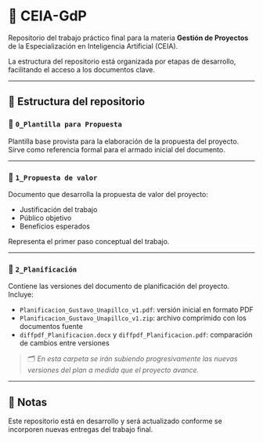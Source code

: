 # 📁 CEIA-GdP

Repositorio del trabajo práctico final para la materia **Gestión de Proyectos** de la Especialización en Inteligencia Artificial (CEIA).

La estructura del repositorio está organizada por etapas de desarrollo, facilitando el acceso a los documentos clave.

---

## 📂 Estructura del repositorio

### 🔸 `0_Plantilla para Propuesta`
Plantilla base provista para la elaboración de la propuesta del proyecto.  
Sirve como referencia formal para el armado inicial del documento.

---

### 🔸 `1_Propuesta de valor`
Documento que desarrolla la propuesta de valor del proyecto:  
- Justificación del trabajo  
- Público objetivo  
- Beneficios esperados

Representa el primer paso conceptual del trabajo.

---

### 🔸 `2_Planificación`
Contiene las versiones del documento de planificación del proyecto.  
Incluye:
- `Planificacion_Gustavo_Unapillco_v1.pdf`: versión inicial en formato PDF  
- `Planificacion_Gustavo_Unapillco_v1.zip`: archivo comprimido con los documentos fuente  
- `diffpdf_Planificacion.docx` y `diffpdf_Planificacion.pdf`: comparación de cambios entre versiones

> 🗂️ *En esta carpeta se irán subiendo progresivamente las nuevas versiones del plan a medida que el proyecto avance.*

---

## 📌 Notas
Este repositorio está en desarrollo y será actualizado conforme se incorporen nuevas entregas del trabajo final.
